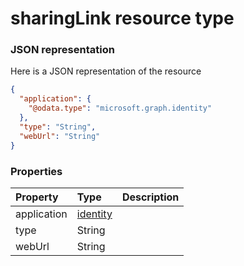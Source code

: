 # sharingLink resource type



### JSON representation

Here is a JSON representation of the resource

```json
{
  "application": {
    "@odata.type": "microsoft.graph.identity"
  },
  "type": "String",
  "webUrl": "String"
}

```
### Properties
| Property	   | Type	|Description|
|:---------------|:--------|:----------|
|application|[identity](identity.md)||
|type|String||
|webUrl|String||

<!-- uuid: 1d8e7a20-912c-45c2-8895-36f8e044d492
2015-10-09 18:21:34 UTC -->